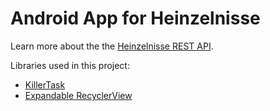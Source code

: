 # Android App for Heinzelnisse

Learn more about the  the [Heinzelnisse REST API](https://www.heinzelnisse.info/wiki/API).

Libraries used in this project:
- [KillerTask](https://github.com/inaka/KillerTask)
- [Expandable RecyclerView](https://github.com/thoughtbot/expandable-recycler-view)
